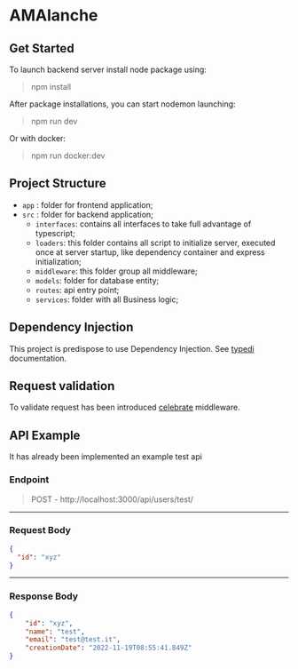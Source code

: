 # AMAlanche

## Get Started

To launch backend server install node package using:

> npm install

After package installations, you can start nodemon launching:

> npm run dev

Or with docker:

> npm run docker:dev

## Project Structure

 - `app` : folder for frontend application;
 - `src` : folder for backend application;
    - `interfaces`: contains all interfaces to take full advantage of typescript;
    - `loaders`: this folder contains all script to initialize server, executed once at server startup, like dependency container and express initialization;
    - `middleware`: this folder group all middleware;
    - `models`: folder for database entity;
    - `routes`: api entry point;
    - `services`: folder with all Business logic;

## Dependency Injection
This project is predispose to use Dependency Injection. See [typedi](https://github.com/typestack/typedi) documentation.

## Request validation

To validate request has been introduced [celebrate](https://github.com/arb/celebrate) middleware.


## API Example

It has already been implemented an example test api

### Endpoint
> POST - http://localhost:3000/api/users/test/

---
### Request Body
``` json
{
  "id": "xyz"
}
```
---
### Response Body
``` json
{
    "id": "xyz",
    "name": "test",
    "email": "test@test.it",
    "creationDate": "2022-11-19T08:55:41.849Z"
}
```

